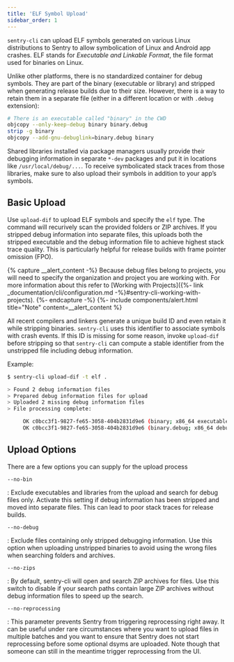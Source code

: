 ```yaml
---
title: 'ELF Symbol Upload'
sidebar_order: 1
---
```


`sentry-cli` can upload ELF symbols generated on various Linux distributions to
Sentry to allow symbolication of Linux and Android app crashes. ELF stands for
_Executable and Linkable Format_, the file format used for binaries on Linux.

Unlike other platforms, there is no standardized container for debug symbols.
They are part of the binary (executable or library) and stripped when generating
release builds due to their size. However, there is a way to retain them in a
separate file (either in a different location or with `.debug` extension):

```bash
# There is an executable called "binary" in the CWD
objcopy --only-keep-debug binary binary.debug
strip -g binary
objcopy --add-gnu-debuglink=binary.debug binary
```

Shared libraries installed via package managers usually provide their debugging
information in separate `*-dev` packages and put it in locations like
`/usr/local/debug/...`. To receive symbolicated stack traces from those
libraries, make sure to also upload their symbols in addition to your app’s
symbols.

## Basic Upload

Use `upload-dif` to upload ELF symbols and specify the `elf` type. The command
will recurively scan the provided folders or ZIP archives. If you stripped debug
information into separate files, this uploads both the stripped executable and
the debug information file to achieve highest stack trace quality. This is
particularly helpful for release builds with frame pointer omission (FPO).

{% capture __alert_content -%}
Because debug files belong to projects, you will need to specify the organization and project you are working with. For more information about this refer to [Working with Projects]({%- link _documentation/cli/configuration.md -%}#sentry-cli-working-with-projects).
{%- endcapture -%}
{%- include components/alert.html
  title="Note"
  content=__alert_content
%}

All recent compilers and linkers generate a unique build ID and even retain it
while stripping binaries. `sentry-cli` uses this identifier to associate symbols
with crash events. If this ID is missing for some reason, invoke `upload-dif`
before stripping so that `sentry-cli` can compute a stable identifier from the
unstripped file including debug information.

Example:

```bash
$ sentry-cli upload-dif -t elf .

> Found 2 debug information files
> Prepared debug information files for upload
> Uploaded 2 missing debug information files
> File processing complete:

     OK c0bcc3f1-9827-fe65-3058-404b2831d9e6 (binary; x86_64 executable)
     OK c0bcc3f1-9827-fe65-3058-404b2831d9e6 (binary.debug; x86_64 debug companion)
```

## Upload Options

There are a few options you can supply for the upload process

`--no-bin`

: Exclude executables and libraries from the upload and search for debug files
  only. Activate this setting if debug information has been stripped and moved
  into separate files. This can lead to poor stack traces for release builds.

`--no-debug`

: Exclude files containing only stripped debugging information. Use this option
  when uploading unstripped binaries to avoid using the wrong files when
  searching folders and archives.

`--no-zips`

: By default, sentry-cli will open and search ZIP archives for files. Use this
  switch to disable if your search paths contain large ZIP archives without
  debug information files to speed up the search.

`--no-reprocessing`

: This parameter prevents Sentry from triggering reprocessing right away. It can
  be useful under rare circumstances where you want to upload files in multiple
  batches and you want to ensure that Sentry does not start reprocessing before
  some optional dsyms are uploaded. Note though that someone can still in the
  meantime trigger reprocessing from the UI.
